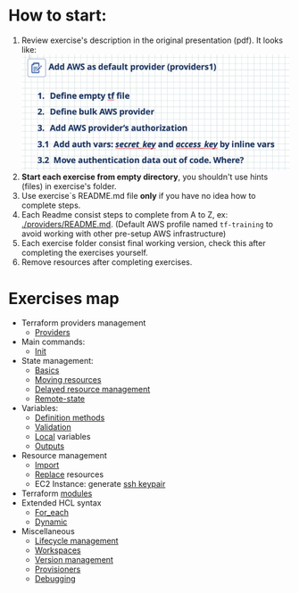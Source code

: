 # How to start:

1. Review exercise's description in the original presentation (pdf).
It looks like: ![](_docs/providers_states.png)
2. **Start each exercise from empty directory**, you shouldn't use hints (files) in exercise's folder.
3. Use exercise`s README.md file **only** if you have no idea how to complete steps.
4. Each Readme consist steps to complete from A to Z, ex: [./providers/README.md](./providers/README.md). (Default AWS profile named `tf-training` to avoid working with other pre-setup AWS infrastructure)
5. Each exercise folder consist final working version, check this after completing the exercises yourself.
6. Remove resources after completing exercises.

# Exercises map

+ Terraform providers management
  + [Providers](./providers1/) 
+ Main commands:
  + [Init](./init1)
+ State management:
  + [Basics](./state1)
  + [Moving resources](./state_mv1) 
  + [Delayed resource management](./state2)
  + [Remote-state](./remote-state1)
+ Variables:
  + [Definition methods](./vars1)
  + [Validation](./var-def1)
  + [Local](./locals1) variables
  + [Outputs](./output1)
+ Resource management
  + [Import](./import1)
  + [Replace](./replace1) resources
  + EC2 Instance: generate [ssh keypair](./ec2-ssh)
+ Terraform [modules](./m1)
+ Extended HCL syntax
  + [For_each](./for1)
  + [Dynamic](./dyn1)
+ Miscellaneous
  + [Lifecycle management](./lifecycle1)
  + [Workspaces](./wspace1)
  + [Version management](./ver1)
  + [Provisioners](./prov1)
  + [Debugging](./debug1)    
  